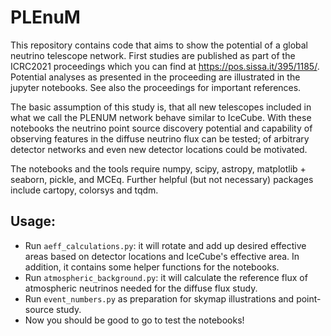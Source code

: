 # PLEnuM
This repository contains code that aims to 
show the potential of a global neutrino telescope network.
First studies are published as part of the ICRC2021 proceedings which 
you can find at https://pos.sissa.it/395/1185/.
Potential analyses as presented in the proceeding are illustrated in the jupyter notebooks.
See also the proceedings for important references.

The basic assumption of this study is, that all new telescopes 
included in what we call the PLENUM network behave similar to IceCube.
With these notebooks the neutrino point source discovery potential 
and capability of observing features in the diffuse neutrino flux
can be tested; 
of arbitrary detector networks and even new detector 
locations could be motivated.

The notebooks and the tools require numpy, scipy, astropy, matplotlib + seaborn, pickle, and MCEq.
Further helpful (but not necessary) packages include cartopy, colorsys and tqdm.

## Usage:
* Run `aeff_calculations.py`: it will rotate and add up desired effective areas based on
detector locations and IceCube's effective area. In addition, it contains some helper functions
for the notebooks.
* Run `atmospheric_background.py`: it will calculate the reference flux
of atmospheric neutrinos needed for the diffuse flux study.
* Run `event_numbers.py` as preparation for skymap illustrations and point-source study.
* Now you should be good to go to test the notebooks!
